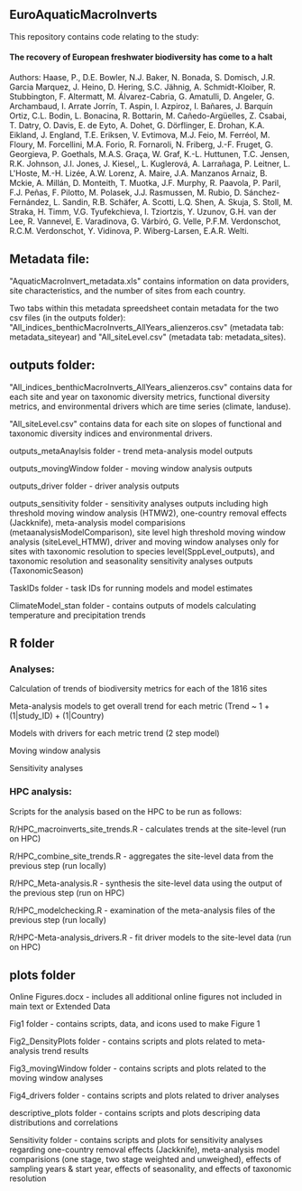 ## EuroAquaticMacroInverts
This repository contains code relating to the study:

#### **The recovery of European freshwater biodiversity has come to a halt** 

Authors:
Haase, P., D.E. Bowler, N.J. Baker, N. Bonada, S. Domisch, J.R. Garcia Marquez, J. Heino, D. Hering, S.C. Jähnig, A. Schmidt-Kloiber, R. Stubbington, F. Altermatt, M. Álvarez-Cabria, G. Amatulli, D. Angeler, G. Archambaud, I. Arrate Jorrín, T. Aspin, I. Azpiroz, I. Bañares, J. Barquín Ortiz, C.L. Bodin, L. Bonacina, R. Bottarin, M. Cañedo-Argüelles, Z. Csabai, T. Datry, O. Davis, E. de Eyto, A. Dohet, G. Dörflinger, E. Drohan, K.A. Eikland, J. England, T.E. Eriksen, V. Evtimova, M.J. Feio, M. Ferréol, M. Floury, M. Forcellini, M.A. Forio, R. Fornaroli, N. Friberg, J.-F. Fruget, G. Georgieva, P. Goethals, M.A.S. Graça, W. Graf, K.-L. Huttunen, T.C.  Jensen, R.K. Johnson, J.I. Jones, J. Kiesel,, L. Kuglerová, A. Larrañaga, P. Leitner, L. L'Hoste, M.-H. Lizée, A.W. Lorenz, A. Maire, J.A. Manzanos Arnaiz, B. Mckie, A. Millán, D. Monteith, T. Muotka, J.F. Murphy, R. Paavola, P. Paril, F.J. Peñas, F. Pilotto, M. Polasek, J.J. Rasmussen, M. Rubio, D. Sánchez-Fernández, L. Sandin, R.B. Schäfer, A. Scotti, L.Q. Shen, A. Skuja, S. Stoll, M. Straka, H. Timm, V.G. Tyufekchieva, I. Tziortzis, Y. Uzunov, G.H. van der Lee, R. Vannevel, E. Varadinova, G. Várbíró, G. Velle, P.F.M. Verdonschot, R.C.M. Verdonschot, Y. Vidinova, P. Wiberg-Larsen, E.A.R. Welti. 

## Metadata file:

"AquaticMacroInvert_metadata.xls" contains information on data providers, site characteristics, and the number of sites from each country. 

Two tabs within this metadata spreedsheet contain metadata for the two csv files (in the outputs folder):
"All_indices_benthicMacroInverts_AllYears_alienzeros.csv" (metadata tab: metadata_siteyear) and 
"All_siteLevel.csv" (metadata tab: metadata_sites).


## outputs folder:

"All_indices_benthicMacroInverts_AllYears_alienzeros.csv" contains data for each site and year on taxonomic diversity metrics, functional diversity metrics, and environmental drivers which are time series (climate, landuse).

"All_siteLevel.csv" contains data for each site on slopes of functional and taxonomic diversity indices and environmental drivers.

outputs_metaAnaylsis folder - trend meta-analysis model outputs

outputs_movingWindow folder - moving window analysis outputs

outputs_driver folder - driver analysis outputs 

outputs_sensitivity folder - sensitivity analyses outputs including high threshold moving window analysis (HTMW2), one-country removal effects (Jackknife), meta-analysis model comparisions (metaanalysisModelComparison), site level high threshold moving window analysis (siteLevel_HTMW), driver and moving window analyses only for sites with taxonomic resolution to species level(SppLevel_outputs), and taxonomic resolution and seasonality sensitivity analyses outputs (TaxonomicSeason)

TaskIDs folder - task IDs for running models and model estimates

ClimateModel_stan folder - contains outputs of models calculating temperature and precipitation trends


## R folder
### Analyses:

Calculation of trends of biodiversity metrics for each of the 1816 sites

Meta-analysis models to get overall trend for each metric (Trend ~ 1 + (1|study_ID) + (1|Country)

Models with drivers for each metric trend (2 step model)

Moving window analysis

Sensitivity analyses

### HPC analysis: 

Scripts for the analysis based on the HPC to be run as follows:

R/HPC_macroinverts_site_trends.R - calculates trends at the site-level (run on HPC)

R/HPC_combine_site_trends.R - aggregates the site-level data from the previous step (run locally)

R/HPC_Meta-analysis.R - synthesis the site-level data using the output of the previous step (run on HPC)

R/HPC_modelchecking.R - examination of the meta-analysis files of the previous step (run locally)

R/HPC-Meta-analysis_drivers.R - fit driver models to the site-level data (run on HPC)


## plots folder

Online Figures.docx - includes all additional online figures not included in main text or Extended Data

Fig1 folder - contains scripts, data, and icons used to make Figure 1

Fig2_DensityPlots folder - contains scripts and plots related to meta-analysis trend results

Fig3_movingWindow folder - contains scripts and plots related to the moving window analyses

Fig4_drivers folder - contains scripts and plots related to driver analyses

descriptive_plots folder - contains scripts and plots descriping data distributions and correlations

Sensitivity folder - contains scripts and plots for sensitivity analyses regarding one-country removal effects (Jackknife), meta-analysis model comparisions (one stage, two stage weighted and unweighed), effects of sampling years & start year, effects of seasonality, and effects of taxonomic resolution






